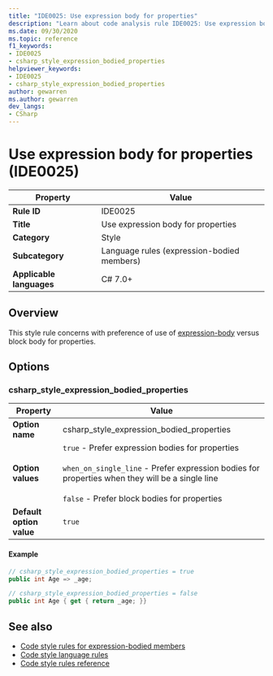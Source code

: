 ```yaml
---
title: "IDE0025: Use expression body for properties"
description: "Learn about code analysis rule IDE0025: Use expression body for properties"
ms.date: 09/30/2020
ms.topic: reference
f1_keywords:
- IDE0025
- csharp_style_expression_bodied_properties
helpviewer_keywords:
- IDE0025
- csharp_style_expression_bodied_properties
author: gewarren
ms.author: gewarren
dev_langs:
- CSharp
---
```

# Use expression body for properties (IDE0025)

|Property|Value|
|-|-|
| **Rule ID** | IDE0025 |
| **Title** | Use expression body for properties |
| **Category** | Style |
| **Subcategory** | Language rules (expression-bodied members) |
| **Applicable languages** | C# 7.0+ |

## Overview

This style rule concerns with preference of use of [expression-body](/dotnet/csharp/programming-guide/statements-expressions-operators/expression-bodied-members) versus block body for properties.

## Options

### csharp\_style\_expression\_bodied_properties

|Property|Value|
|-|-|
| **Option name** | csharp_style_expression_bodied_properties
| **Option values** | `true` - Prefer expression bodies for properties<br /><br />`when_on_single_line` - Prefer expression bodies for properties when they will be a single line<br /><br />`false` - Prefer block bodies for properties |
| **Default option value** | `true` |

#### Example

```csharp
// csharp_style_expression_bodied_properties = true
public int Age => _age;

// csharp_style_expression_bodied_properties = false
public int Age { get { return _age; }}
```

## See also

- [Code style rules for expression-bodied members](expression-bodied-members.md)
- [Code style language rules](language-rules.md)
- [Code style rules reference](index.md)
